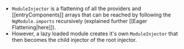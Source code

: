 - `ModuleInjector` is a flattening of all the providers and [[entryComponents]] arrays that can be reached by following the `NgModule.imports` recursively (explained further [[Eager Flattening|here]]).
- However, a lazy loaded module creates it's own `ModuleInjector` that then becomes the child injector of the root injector.